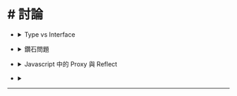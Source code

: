 <style> 
.imgBox{
  display: flex; 
  flex-direction: column; 
  margin: 5%; 
  justify-content: center;
  border: 2px solid black;
}
</style>

<!--  style  -->

###### <!-- ref -->

[type_vs_interface 文件]: https://www.typescriptlang.org/docs/handbook/2/everyday-types.html#differences-between-type-aliases-and-interfaces
[type_vs_interface 鐵人]: https://ithelp.ithome.com.tw/articles/10216626
[type_vs_interface 1]: https://stackoverflow.com/questions/37233735/interfaces-vs-types-in-typescript
[多重繼承]: https://zh.wikipedia.org/wiki/%E5%A4%9A%E9%87%8D%E7%BB%A7%E6%89%BF
[虛繼承]: https://zh.wikipedia.org/wiki/%E8%99%9A%E7%BB%A7%E6%89%BF
[javascript 中的 proxy 與 reflect]: https://blog.techbridge.cc/2018/05/27/js-proxy-reflect/

<!-- ref -->

# # 討論

<!-- Type vs Interface -->

- <details close>
   <summary>Type vs Interface</summary>

  > REF: [Type_vs_Interface 文件] | [Type_vs_Interface 鐵人] | [Type_vs_Interface 1]

   </details>

<!-- 鑽石問題 -->

- <details close>
  <summary>鑽石問題</summary>

  > REF: [多重繼承] | [虛繼承]

  - 以下是否有可能會有`鑽石問題`

  ```typescript
  // type
  type UserAccount = {
    account: string
    password: string
    money: number
  }

  // interface
  interface AccountSystem {
    signIn(account: string, password: string): void
    signOut(): void
  }

  interface TransactionSystem {
    deposit(amount: number): void
    withdraw(amount: number): void
  }

  interface CashMachineSystem extends TransactionSystem, AccountSystem {}

  class CashMachine implements CashMachineSystem {
    // private users: UserAccount[]
    private currentUser: UserAccount | undefined

    constructor(private users: UserAccount[]) {
      // this.users = users
      this.currentUser = { account: '', password: '', money: 1 }
    }

    signIn(account: string, password: string): void {
      console.log(this.users, this.currentUser, this.x)
    }
    signOut(): void {}

    deposit(amount: number): void {}
    withdraw(amount: number): void {}
  }

  // class CashMachine implements TransactionSystem, AccountSystem {}
  ```

  </details>

<!-- Javascript 中的 Proxy 與 Reflect -->

- <details close>
  <summary>Javascript 中的 Proxy 與 Reflect</summary>

  > REF: [Javascript 中的 Proxy 與 Reflect]

  - 待研究群組中的問題（關鍵字搜尋：typescript typeof）

  </details>

<!--  -->

- <details close>
  <summary></summary>

  </details>

---
